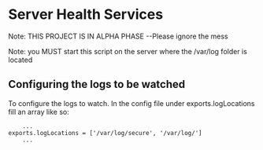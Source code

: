 # Server Health Services

Note: THIS PROJECT IS IN ALPHA PHASE --Please ignore the mess

Note: you MUST start this script on the server where the /var/log folder is 
located

## Configuring the logs to be watched
To configure the logs to watch. In the config file under exports.logLocations
fill an array like so:
```
    ...
exports.logLocations = ['/var/log/secure', '/var/log/']
    ...
```